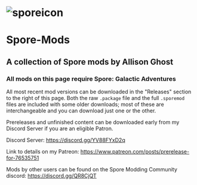 # ![sporeicon](https://github.com/Valla-Chan/Spore-Mods/assets/20942102/ec399aeb-c95f-446a-aaa6-6b1ae70514c5)
# Spore-Mods

## A collection of Spore mods by Allison Ghost

### All mods on this page require Spore: Galactic Adventures
All most recent mod versions can be downloaded in the "Releases" section to the right of this page.
Both the raw `.package` file and the full `.sporemod` files are included with some older downloads; most of these are interchangeable and you can download just one or the other.


Prereleases and unfinished content can be downloaded early from my Discord Server if you are an eligible Patron.

Discord Server: https://discord.gg/YV88FYxD2q

Link to details on my Patreon: https://www.patreon.com/posts/prerelease-for-76535751


Mods by other users can be found on the Spore Modding Community discord: https://discord.gg/QR8CjQT
